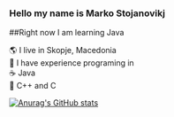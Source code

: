 ### Hello my name is Marko Stojanovikj
##Right now I am learning Java  

🌎 I live in Skopje, Macedonia  
📕 I have experience programing in  
☕ Java  
🔷 C++ and C  


[![Anurag's GitHub stats](https://github-readme-stats.vercel.app/api?username=sm791600)](https://github.com/anuraghazra/github-readme-stats)






<!--
**sm791600/sm791600** is a ✨ _special_ ✨ repository because its `README.md` (this file) appears on your GitHub profile.

Here are some ideas to get you started:

- 🔭 I’m currently working on ...
- 🌱 I’m currently learning ...
- 👯 I’m looking to collaborate on ...
- 🤔 I’m looking for help with ...
- 💬 Ask me about ...
- 📫 How to reach me: ...
- 😄 Pronouns: ...
- ⚡ Fun fact: ...
-->
